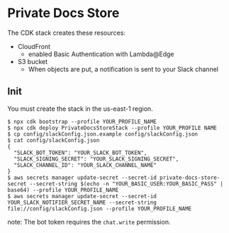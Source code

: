 # Private Docs Store

The CDK stack creates these resources:

- CloudFront
  - enabled Basic Authentication with Lambda@Edge
- S3 bucket
  - When objects are put, a notification is sent to your Slack channel

## Init

You must create the stack in the us-east-1 region.

```
$ npx cdk bootstrap --profile YOUR_PROFILE_NAME
$ npx cdk deploy PrivateDocsStoreStack --profile YOUR_PROFILE NAME
$ cp config/slackConfig.json.example config/slackConfig.json
$ cat config/slackConfig.json
{
  "SLACK_BOT_TOKEN": "YOUR_SLACK_BOT_TOKEN",
  "SLACK_SIGNING_SECRET": "YOUR_SLACK_SIGNING_SECRET",
  "SLACK_CHANNEL_ID": "YOUR_SLACK_CHANNEL_NAME"
}
$ aws secrets manager update-secret --secret-id private-docs-store-secret --secret-string $(echo -n "YOUR_BASIC_USER:YOUR_BASIC_PASS" | base64) --profile YOUR_PROFILE_NAME
$ aws secrets manager update-secret --secret-id YOUR_SLACK_NOTIFIER_SECRET_NAME --secret-string file://config/slackConfig.json --profile YOUR_PROFILE_NAME
```

note: The bot token requires the `chat.write` permission.
